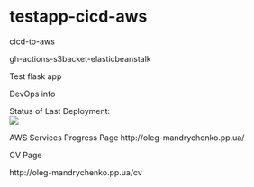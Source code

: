 # testapp-cicd-aws
<p>cicd-to-aws</p>
<p>gh-actions-s3backet-elasticbeanstalk</p>
<p>Test flask app</p>
<p>DevOps info</p>
Status of Last Deployment:<br>
<img src="https://github.com/OLG-MAN/testapp-cicd-aws/workflows/CICD-TO-AWS/badge.svg?branch=main"><br>
<p>AWS Services Progress Page
http://oleg-mandrychenko.pp.ua/</p>

<p>CV Page</p>
http://oleg-mandrychenko.pp.ua/cv</p>
